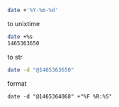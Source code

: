 ```bash
date +'%Y-%m-%d'
```


to unixtime
```bash
date +%s
1465363650
```

to str
```bash
date -d "@1465363650"
```

format
```
date -d "@1465364068" +"%F %R:%S"
```
